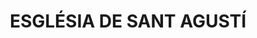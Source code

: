 ---
layout: test
title:  "ESGLÉSIA DE SANT AGUSTÍ"
coordinates:
  - group1:
        - [1.461216811316719, 42.355361807721394]
        - [1.46166512757786, 42.355309133766035]
        - [1.461618587986158, 42.35521838631702]
        - [1.461583163533345, 42.35516394843809]
        - [1.461492983452685, 42.355171082853666]
        - [1.461491633090086, 42.355164945274616]
        - [1.461184871431356, 42.355195319202572]
        - [1.461192176131825, 42.355234081091744]
        - [1.461161462956668, 42.355247854806827]
        - [1.461177346335243, 42.355319276233494]
        - [1.461209671149639, 42.355331670911895]
        - [1.461216811316719, 42.355361807721394]
---